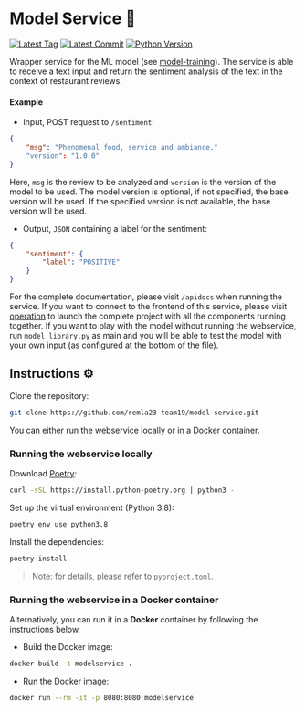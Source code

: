 # Model Service 🔬
[![Latest Tag](https://img.shields.io/github/tag/remla23-team19/model-service.svg)](https://github.com/remla23-team19/model-service/tags) [![Latest Commit](https://img.shields.io/github/last-commit/remla23-team19/model-service.svg)](https://github.com/remla23-team19/model-service/commits/main) [![Python Version](https://img.shields.io/badge/python-3.8-yellow.svg)](https://www.python.org/downloads/release/python-380/)

Wrapper service for the ML model (see [model-training](https://github.com/remla23-team19/model-training)). The service is able to receive a text input and return the sentiment analysis of the text in the context of restaurant reviews.


#### Example
* Input, POST request to `/sentiment`:
```json
{
    "msg": "Phenomenal food, service and ambiance."
    "version": "1.0.0"
}
```

Here, `msg` is the review to be analyzed and `version` is the version of the model to be used.
The model version is optional, if not specified, the base version will be used.
If the specified version is not available, the base version will be used.

* Output, `JSON` containing a label for the sentiment:

```json
{
    "sentiment": {
        "label": "POSITIVE"
    }
}
```

For the complete documentation, please visit `/apidocs` when running the service.
If you want to connect to the frontend of this service, please visit [operation](https://github.com/remla23-team19/operation) to launch the complete project with all the components running together.
If you want to play with the model without running the webservice, run `model_library.py` as main and you will be able to test the model with your own input (as configured at the bottom of the file).


## Instructions ⚙️

Clone the repository:

```sh
git clone https://github.com/remla23-team19/model-service.git
```

You can either run the webservice locally or in a Docker container. 


### Running the webservice locally

Download [Poetry](https://python-poetry.org):

```sh
curl -sSL https://install.python-poetry.org | python3 -
```

Set up the virtual environment (Python 3.8):

```sh
poetry env use python3.8
```

Install the dependencies:

```sh
poetry install
```

> Note: for details, please refer to `pyproject.toml`.

### Running the webservice in a Docker container

Alternatively, you can run it in a **Docker** container by following the instructions below.

* Build the Docker image:
```zsh
docker build -t modelservice .
```

* Run the Docker image:
```zsh
docker run --rm -it -p 8080:8080 modelservice
```
